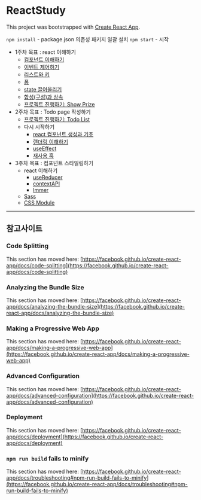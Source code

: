 # ReactStudy

This project was bootstrapped with [Create React App](https://github.com/facebook/create-react-app).

`npm install` - package.json 의존성 패키지 일괄 설치
`npm start` - 시작

* 1주차 목표 : react 이해하기
    * [컴포넌트 이해하기](./gitreadme/components.md)
    * [이벤트 제어하기](./gitreadme/event_and_rendering.md)
    * [리스트와 키](./gitreadme/list_and_key.md)
    * [폼](./gitreadme/form.md)
    * [state 끌어올리기](./gitreadme/pullup_state.md)
    * [합성(구성)과 상속](./gitreadme/composition_and_inheritance.md)
    * [프로젝트 진행하기: Show Prize](./gitreadme/show_prize.md)
* 2주차 목표 : Todo page 작성하기
    * [프로젝트 진행하기: Todo List](./gitreadme/project1/todo.md)
    * 다시 시작하기
        * [react 컴포넌트 생성과 기초](./gitreadme/restart.md)
        * [랜더링 이해하기](./gitreadme/restart2.md)
        * [useEffect](./gitreadme/restart3.md)
        * [재사용 훅](./gitreadme/restart4.md)
* 3주차 목표 : 컴포넌트 스타일링하기
    * react 이해하기
        * [useReducer](./gitreadme/usereducer.md)
        * [contextAPI](./gitreadme/contextapi.md)
        * [Immer](./gitreadme/immer.md)
    * [Sass](./gitreadme/sass.md)
    * [CSS Module](./gitreadme/cssmodule.md)

***

## 참고사이트

### Code Splitting

This section has moved here: [https://facebook.github.io/create-react-app/docs/code-splitting](https://facebook.github.io/create-react-app/docs/code-splitting)

### Analyzing the Bundle Size

This section has moved here: [https://facebook.github.io/create-react-app/docs/analyzing-the-bundle-size](https://facebook.github.io/create-react-app/docs/analyzing-the-bundle-size)

### Making a Progressive Web App

This section has moved here: [https://facebook.github.io/create-react-app/docs/making-a-progressive-web-app](https://facebook.github.io/create-react-app/docs/making-a-progressive-web-app)

### Advanced Configuration

This section has moved here: [https://facebook.github.io/create-react-app/docs/advanced-configuration](https://facebook.github.io/create-react-app/docs/advanced-configuration)

### Deployment

This section has moved here: [https://facebook.github.io/create-react-app/docs/deployment](https://facebook.github.io/create-react-app/docs/deployment)

### `npm run build` fails to minify

This section has moved here: [https://facebook.github.io/create-react-app/docs/troubleshooting#npm-run-build-fails-to-minify](https://facebook.github.io/create-react-app/docs/troubleshooting#npm-run-build-fails-to-minify)
